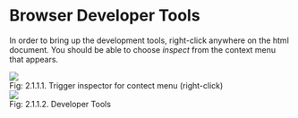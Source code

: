 # Browser Developer Tools

In order to bring up the development tools, right-click anywhere on the
html document. You should be able to choose <i>inspect</i> from the
context menu that appears.

 <img style="display:block;margin:auto" src='../../../imgs/inspect.png'>    
 <figcaption> Fig: 2.1.1.1. Trigger inspector for contect menu
(right-click)</figcaption>              

 <img style="display:block;margin:auto" src='../../../imgs/devTools.png'>    
 <figcaption> Fig: 2.1.1.2. Developer Tools
</figcaption>              


